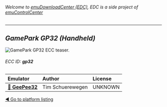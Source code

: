 ###### Welcome to [emuDownloadCenter (EDC)](https://github.com/PhoenixInteractiveNL/emuDownloadCenter/wiki/), EDC is a side project of [emuControlCenter](https://github.com/PhoenixInteractiveNL/emuControlCenter/wiki/)
***
## _GamePark GP32 (Handheld)_
![](https://raw.githubusercontent.com/wiki/PhoenixInteractiveNL/emuDownloadCenter/images_platform/ecc_gp32_teaser.png "GamePark GP32 ECC teaser.")
###### ECC ID: **gp32**

| Emulator   | Author      | License     |
|:-----------|:------------|:------------|
| [:file_folder: **GeePee32**](https://github.com/PhoenixInteractiveNL/emuDownloadCenter/wiki/Emulator-geepee32#menu) | Tim Schuerewegen | UNKNOWN |

[:arrow_backward: Go to platform listing](https://github.com/PhoenixInteractiveNL/emuDownloadCenter/wiki/EDC-Platform-List)
